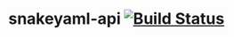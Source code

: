 # snakeyaml-api [![Build Status](https://travis-ci.org/autermann/snakeyaml-api.png?branch=master)](https://travis-ci.org/autermann/snakeyaml-api)
